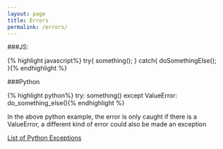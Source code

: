 ```yaml
---
layout: page
title: Errors
permalink: /errors/
---
```


###JS:

{% highlight javascript%}
try{
	something();
} catch{
	doSomethingElse();	
}{% endhighlight %}

###Python

{% highlight python%}
try:
	something()
except ValueError:
	do_something_else(){% endhighlight %}

In the above python example, the error is only caught if there is a ValueError, a different kind of error could also be made an exception

[List of Python Exceptions](https://docs.python.org/2/library/exceptions.html)